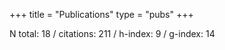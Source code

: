 +++
title = "Publications"
type = "pubs"
+++

N total: 18 / citations: 211 / h-index: 9 / g-index: 14